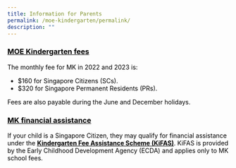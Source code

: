 ```yaml
---
title: Information for Parents
permalink: /moe-kindergarten/permalink/
description: ""
---
```

<h3><span style="text-decoration: underline; color: #000000;">MOE Kindergarten fees</span></h3>
<p><span style="color: #000000;">The monthly fee for MK in 2022 and 2023 is:</span></p>
<ul>
<li><span style="color: #000000;">$160 for Singapore Citizens (SCs).</span></li>
<li><span style="color: #000000;">$320 for Singapore Permanent Residents (PRs).</span></li>
</ul>
<p><span style="color: #000000;">Fees are also payable during the June and December holidays.</span></p>
<h3><span style="text-decoration: underline; color: #000000;">MK financial assistance</span></h3>
<p><span style="color: #000000;">If your child is a Singapore Citizen, they may qualify for financial assistance under the&nbsp;<strong><a style="color: #000000;" href="https://www.ecda.gov.sg/parents/subsidies-financial-assistance#KIFAS" target="_blank"><u>Kindergarten Fee Assistance Scheme (KiFAS)</u></a></strong>. KiFAS is provided by the Early Childhood Development Agency (ECDA) and applies only to MK school fees.</span></p>

